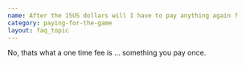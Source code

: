```yaml
---
name: After the 15US dollars will I have to pay anything again ?
category: paying-for-the-game
layout: faq_topic
---
```

No, thats what a one time fee is ... something you pay once.